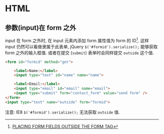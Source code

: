 # HTML

## 参数(input)在 form 之外

input 在 form 之外时, 在 input 元素内添加 form 属性值为 form 的 ID[^HtmlFieldsOusideForm]. 这样 input 仍然可以看做隶属于此表单, jQuery `$('#formid').serialize();` 能够获取 form 之外的输入框值. 或者在提交 (`submit`) 表单时会同样提交 `outside` 这个值.

```html
<form id="formid" method="get">

    <label>Name:</label>
    <input type="text" id="name" name="name">

    <label>Email:</label>
    <input type="email" id="email" name="email">
    <input type="submit" form="contact_form" value="send form" />
</form>
<input type="text" name="outside" form="formid">
```

注意: IE8 `$('#formid').serialize();` 无法获取 `outside` 值.

[^HtmlFieldsOusideForm]: [PLACING FORM FIELDS OUTSIDE THE FORM TAG](http://www.dreamdealer.nl/articles/form_fields_outside_a_form.html)
